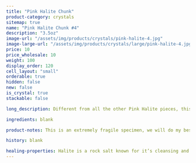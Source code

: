 ```yaml
---
title: "Pink Halite Chunk"
product-category: crystals
sitemap: true
name: "Pink Halite Chunk #4"
description: "3.5oz"
image-url: "/assets/img/products/crystals/pink-halite-4.jpg"
image-large-url: "/assets/img/products/crystals/large/pink-halite-4.jpg"
price: 10
price_wholesale: 10
weight: 100
display_order: 120
cell_layout: "small"
orderable: true
hidden: false
new: false
is_crystal: true
stackable: false

long_description: Different from all the other Pink Halite pieces, this baby has small crystal formations that remind me of Rose Quartz. Pink Halite this size is amazing in the bath - one stone will give you multiple uses. Simply place it in your next ritual bath to help cleanse the aura and disperse negativity.

ingredients: blank

product-notes: This is an extremely fragile specimen, we will do my best to package it as safely as possible but please be aware some little pieces may break off in transit.

history: blank

healing-properties: Halite is a rock salt known for it’s cleansing and purifying properties, it aids in clarifying energy blocks and balancing energy fields. This makes it perfect for cleansing your other crystals! Similar to Selenite, you can rest your other crystals on it to remove unwanted/negative energies. In meditation, Pink Halite connects to the heart and solar plexus chakras allowing a self-loving awareness which aids in the release of emotional issues and attachments.
---
```

